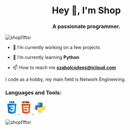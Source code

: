 <h1 align="center">Hey 👋, I'm Shop</h1>
<h3 align="center">A passionate programmer.</h3>

<p align="left"> <img src="https://komarev.com/ghpvc/?username=shopl1ftxr&label=Profile%20views&color=0e75b6&style=flat" alt="shopl1ftxr" /> </p>

- 🔭 I’m currently working on a few projects

- 🌱 I’m currently learning **Python**

- 📫 How to reach me **szabolcsdees@icloud.com**

<p>I code as a hobby, my main field is Network Engineering.</p>

<h3 align="left">Languages and Tools:</h3>
<p align="left"> <a href="https://www.w3schools.com/css/" target="_blank" rel="noreferrer"> <img src="https://raw.githubusercontent.com/devicons/devicon/master/icons/css3/css3-original-wordmark.svg" alt="css3" width="40" height="40"/> </a> <a href="https://www.w3.org/html/" target="_blank" rel="noreferrer"> <img src="https://raw.githubusercontent.com/devicons/devicon/master/icons/html5/html5-original-wordmark.svg" alt="html5" width="40" height="40"/> </a> <a href="https://www.python.org" target="_blank" rel="noreferrer"> <img src="https://raw.githubusercontent.com/devicons/devicon/master/icons/python/python-original.svg" alt="python" width="40" height="40"/> </a> </p>

<p><img align="left" src="https://github-readme-stats.vercel.app/api/top-langs?username=shopl1ftxr&show_icons=true&locale=en&layout=compact" alt="shopl1ftxr" /></p>
